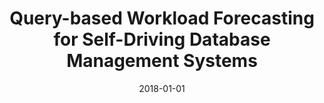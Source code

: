 ---
title: "Query-based Workload Forecasting for Self-Driving Database Management Systems"
collection: publications
permalink: /publication/2018-01-01-ma18-sigmod
date: 2018-01-01
authors: 'Lin Ma, Dana Van Aken, Ahmed Hefny, Gustavo Mezerhane, Andrew Pavlo, Geoffrey J. Gordon'
venue: 'Proceedings of SIGMOD'
paperurl: 'http://danavanaken.com/files/ma18-sigmodb.pdf'
citation: 'Lin Ma, Dana Van Aken, Ahmed Hefny, Gustavo Mezerhane, Andrew Pavlo, Geoffrey J. Gordon. <i>Proceedings of SIGMOD</i>, 2018.'
---